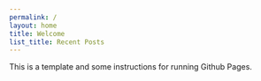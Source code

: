 ```yaml
---
permalink: /
layout: home
title: Welcome
list_title: Recent Posts
---
```


This is a template and some instructions for running Github Pages.